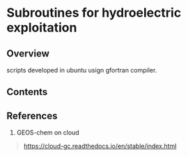 # Subroutines for hydroelectric exploitation 

## Overview

scripts developed in ubuntu usign gfortran compiler.

## Contents



## References

1. GEOS-chem on cloud
  > https://cloud-gc.readthedocs.io/en/stable/index.html
